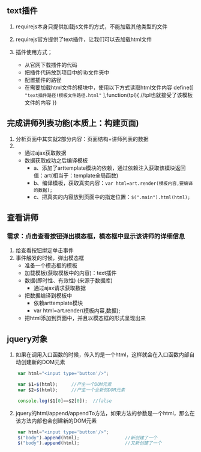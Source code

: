 ## text插件
1. requirejs本身只提供加载js文件的方式，不能加载其他类型的文件
2. requirejs官方提供了text插件，让我们可以去加载html文件

3. 插件使用方式；
    + 从官网下载插件的代码
    + 把插件代码放到项目中的lib文件夹中
    + 配置插件的路径
    + 在需要加载html文件的模块中，使用以下方式读取html文件内容
    define([
        `"text插件路径!模板文件路径.html"`
    ],function(tpl){
        //tpl也就接受了该模板文件的内容
    })

## 完成讲师列表功能(本质上：构建页面)
1. 分析页面中其实就2部分内容：页面结构+讲师列表的数据
2.
    + 通过ajax获取数据
    + 数据获取成功之后编译模板
        - a、添加了arttemplate模块的依赖，通过依赖注入获取该模块返回值：art(相当于：template全局函数)
        - b、编译模板，获取真实内容：`var html=art.render(模板内容,要编译的数据);`
        - c、把真实的内容放到页面中的指定位置：`$(".main").html(html);`

## 查看讲师
### 需求：点击查看按钮弹出模态框，模态框中显示该讲师的详细信息
1. 给查看按钮绑定单击事件
2. 事件触发的时候，弹出模态框
    + 准备一个模态框的模板
    + 加载模板(获取模板中的内容)：text插件
    + 数据(即时性、有效性)  (来源于数据库)
        - 通过ajax请求获取数据
    + 把数据编译到模板中
        - 依赖arttemplate模块
        - var html=art.render(模板内容,数据);
    + 把html添加到页面中，并且以模态框的形式呈现出来

## jquery对象
1. 如果在调用入口函数的时候，传入的是一个html，这样就会在入口函数内部自动创建新的DOM元素
```js
    var html="<input type='button'/>";

    var $1=$(html);     //产生一个DOM元素
    var $2=$(html);     //产生一个全新的DOM元素

    console.log($1[0]==$2[0]);  //false
```
2. jquery的html/append/appendTo方法，如果方法的参数是一个html，那么在该方法内部也会创建新的DOM元素
```js
    var html="<input type='button'/>";
    $("body").append(html);                 //新创建了一个
    $("body").append(html);                 //又新创建了一个
```



